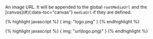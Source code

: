 <p class="b20" markdown="1">
An image URL. It will be appended to the global <code>rootMediaUrl</code> and the [canvas](#){:data-toc="canvas"} <code>mediaUrl</code> if they are defined.
</p>

{% highlight javascript %}
{
	img: "logo.png"
}
{% endhighlight %}

{% highlight javascript %}
{
	img: "url(logo.png)"
}
{% endhighlight %}